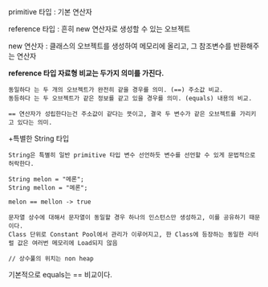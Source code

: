 primitive 타입 : 기본 연산자

reference 타입 : 흔히 new 연산자로 생성할 수 있는 오브젝트
    
new 연산자 : 클래스의 오브젝트를 생성하여 메모리에 올리고, 그 참조변수를 반환해주는 연산자

**reference 타입 자료형 비교는 두가지 의미를 가진다.**
 
    동일하다 는 두 개의 오브젝트가 완전히 같을 경우를 의미. (==) 주소값 비교.
    동등하다 는 두 오브젝트가 같은 정보를 같고 있을 경우를 의미. (equals) 내용의 비교. 
    
    == 연산자가 성립한다는건 주소값이 같다는 뜻이고, 결국 두 변수가 같은 오브젝트를 가리키고 있다는 의미.
 
 +특별한 String 타입
   
    String은 특별히 일반 primitive 타입 변수 선언하듯 변수를 선언할 수 있게 문법적으로 허락한다.
    
    String melon = "메론";
    String mellon = "메론";
    
    melon == mellon -> true
    
    문자열 상수에 대해서 문자열이 동일할 경우 하나의 인스턴스만 생성하고, 이를 공유하기 때문이다.
    Class 단위로 Constant Pool에서 관리가 이루어지고, 한 Class에 등장하는 동일한 리터럴 값은 여러번 메모리에 Load되지 않음
    
    // 상수풀의 위치는 non heap
    
기본적으로 equals는 == 비교이다.

